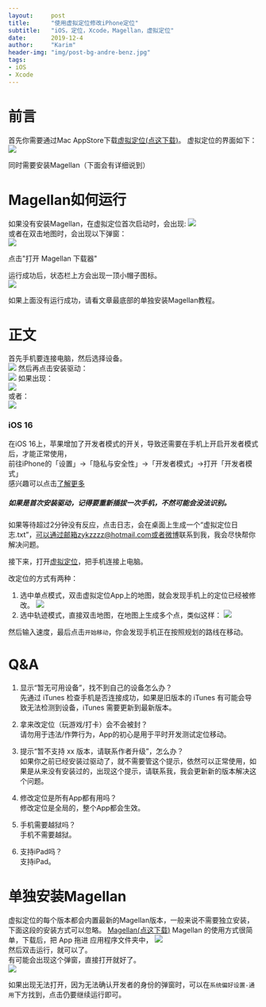 ```yaml
---
layout:     post
title:      "使用虚拟定位修改iPhone定位"
subtitle:   "iOS，定位，Xcode，Magellan，虚拟定位"
date:       2019-12-4
author:     "Karim"
header-img: "img/post-bg-andre-benz.jpg"
tags:
- iOS
- Xcode
---
```


# 前言  

首先你需要通过Mac AppStore下载[虚拟定位(点这下载)](https://apps.apple.com/cn/app/%E8%99%9A%E6%8B%9F%E5%AE%9A%E4%BD%8D/id1459663647?mt=12)。
虚拟定位的界面如下：
![](https://www.foolishtalk.org/cloud/guide_zh_1.png)   

同时需要安装Magellan（下面会有详细说到）


# Magellan如何运行  
如果没有安装Magellan，在虚拟定位首次启动时，会出现:
![](https://www.foolishtalk.org/cloud/b7cdd9f10f727ca59420902b277aa9c8_zh.png)  
或者在双击地图时，会出现以下弹窗：  
![](https://www.foolishtalk.org/cloud/14d2cba4eeda3d9fa77b1efd8a1aa6d9_zh.png)  

点击"打开 Magellan 下载器"

运行成功后，状态栏上方会出现一顶小帽子图标。  
![](https://www.foolishtalk.org/cloud/bc9e8955850855ca07147e65957f8087.png)  

如果上面没有运行成功，请看文章最底部的单独安装Magellan教程。

# 正文  

首先手机要连接电脑，然后选择设备。  
![](https://www.foolishtalk.org/cloud/c81ff0aa45218b3cf8131ad8592eea96.png)
然后再点击安装驱动：  
![](https://www.foolishtalk.org/cloud/d762c75e8c2838d7f7bd7d1afff0c881.png)
如果出现：  
![](https://www.foolishtalk.org/cloud/2019_12_15_8.44.35.png)  
或者：  
![](https://www.foolishtalk.org/cloud/2019_12_15_8.46.55.png)  

### iOS 16
在iOS 16上，苹果增加了开发者模式的开关，导致还需要在手机上开启开发者模式后，才能正常使用，  
前往iPhone的「设置」->「隐私与安全性」->「开发者模式」->打开「开发者模式」    
感兴趣可以点击[了解更多](https://developer.apple.com/documentation/xcode/enabling-developer-mode-on-a-device)  

##### 如果是首次安装驱动，记得要重新插拔一次手机，不然可能会没法识别。
如果等待超过2分钟没有反应，点击日志，会在桌面上生成一个“虚拟定位日志.txt”，可以通过邮箱zykzzzz@hotmail.com或者[微博](https://weibo.com/u/2095454814)联系到我，我会尽快帮你解决问题。


接下来，打开[虚拟定位](https://apps.apple.com/cn/app/%E8%99%9A%E6%8B%9F%E5%AE%9A%E4%BD%8D/id1459663647?mt=12)，把手机连接上电脑。

改定位的方式有两种：
1. 选中单点模式，双击虚拟定位App上的地图，就会发现手机上的定位已经被修改。
![](https://www.foolishtalk.org/cloud/guide_zh_1.png)   
2. 选中轨迹模式，直接双击地图，在地图上生成多个点，类似这样：
![](https://www.foolishtalk.org/cloud/guide_zh_2.png)  

然后输入速度，最后点击`开始移动`，你会发现手机正在按照规划的路线在移动。

# Q&A  
1. 显示“暂无可用设备”，找不到自己的设备怎么办？  
先通过 iTunes 检查手机是否连接成功，如果是旧版本的 iTunes 有可能会导致无法检测到设备，iTunes 需要更新到最新版本。  
  
2. 拿来改定位（玩游戏/打卡）会不会被封？  
请勿用于违法/作弊行为，App的初心是用于平时开发测试定位移动。     
  
3. 提示“暂不支持 xx 版本，请联系作者升级”，怎么办？  
如果你之前已经安装过驱动了，就不需要管这个提示，依然可以正常使用，如果是从来没有安装过的，出现这个提示，请联系我，我会更新新的版本解决这个问题。  
  
4. 修改定位是所有App都有用吗？  
修改定位是全局的，整个App都会生效。   
  
5. 手机需要越狱吗？  
手机不需要越狱。   
  
6. 支持iPad吗？  
支持iPad。



# 单独安装Magellan  
虚拟定位的每个版本都会内置最新的Magellan版本，一般来说不需要独立安装，下面这段的安装方式可以忽略。
[Magellan(点这下载)](https://www.foolishtalk.org/magellan/magellan.dmg)
Magellan 的使用方式很简单，下载后，把 App 拖进 应用程序文件夹中，
![](https://www.foolishtalk.org/cloud/20191022225610.png)  
然后双击运行，就可以了。  
有可能会出现这个弹窗，直接打开就好了。  
![](https://www.foolishtalk.org/cloud/20191022105549.png)  

如果出现无法打开，因为无法确认开发者的身份的弹窗时，可以在`系统偏好设置-通用`下方找到，点击仍要继续运行即可。 